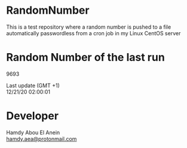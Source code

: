 # RandomNumber    
This is a test repository where a random number is pushed to a file automatically passwordless from a cron job in my Linux CentOS server    
# Random Number of the last run   
9693
      
Last update (GMT +1)    
12/21/20 02:00:01
# Developer    
Hamdy Abou El Anein   
hamdy.aea@protonmail.com

